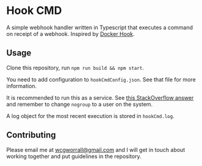 # Hook CMD

A simple webhook handler written in Typescript that executes a command on receipt of a webhook. Inspired by [Docker Hook](https://github.com/schickling/docker-hook).

## Usage

Clone this repository, run `npm run build && npm start`.

You need to add configuration to `hookCmdConfig.json`. See that file for more information.

It is recommended to run this as a service. See [this StackOverflow answer](https://stackoverflow.com/questions/4018154/how-do-i-run-a-node-js-app-as-a-background-service/29042953#29042953) and remember to change `nogroup` to a user on the system.

A log object for the most recent execution is stored in `hookCmd.log`.

## Contributing

Please email me at wcgworrall@gmail.com and I will get in touch about working together and put guidelines in the repository.
